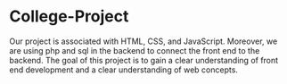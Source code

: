 # College-Project
Our project is associated with HTML, CSS, and JavaScript. Moreover, we are using php and sql in the backend to connect the front end to the backend. The goal of this project is to gain a clear understanding of front end development and a clear understanding of web concepts.
